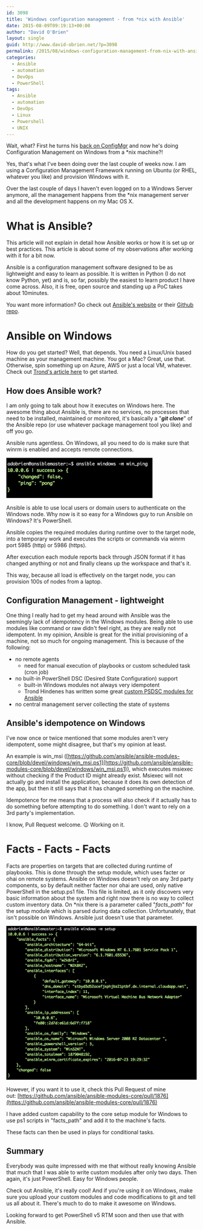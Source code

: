 ```yaml
---
id: 3098
title: 'Windows configuration management - from *nix with Ansible'
date: 2015-08-09T09:19:13+00:00
author: "David O'Brien"
layout: single
guid: http://www.david-obrien.net/?p=3098
permalink: /2015/08/windows-configuration-management-from-nix-with-ansible/
categories:
  - Ansible
  - automation
  - DevOps
  - PowerShell
tags:
  - Ansible
  - automation
  - DevOps
  - Linux
  - Powershell
  - UNIX
---
```

Wait, what? First he turns his [back on ConfigMgr](/2015/07/from-here-on-automating-the-universe/) and now he's doing Configuration Management on Windows from a *nix machine?!

Yes, that's what I've been doing over the last couple of weeks now. I am using a Configuration Management Framework running on Ubuntu (or RHEL, whatever you like) and provision Windows with it.

Over the last couple of days I haven't even logged on to a Windows Server anymore, all the management happens from the *nix management server and all the development happens on my Mac OS X.

# What is Ansible?

This article will not explain in detail how Ansible works or how it is set up or best practices. This article is about some of my observations after working with it for a bit now.

Ansible is a configuration management software designed to be as lightweight and easy to learn as possible. It is written in Python (I do not know Python, yet) and is, so far, possibly the easiest to learn product I have come across. Also, it is free, open source and standing up a PoC takes about 10minutes.

You want more information? Go check out [Ansible's website](http://www.ansible.com) or their [Github repo](http://github.com/ansible).

# Ansible on Windows

How do you get started? Well, that depends. You need a Linux/Unix based machine as your management machine. You got a Mac? Great, use that. Otherwise, spin something up on Azure, AWS or just a local VM, whatever. Check out [Trond's article here](http://hindenes.com/trondsworking/2015/02/21/megapost-getting-up-and-running-with-ansible-and-dsc/) to get started.

## How does Ansible work?

I am only going to talk about how it executes on Windows here. The awesome thing about Ansible is, there are no services, no processes that need to be installed, maintained or monitored, it's basically a "**_git clone_**" of the Ansible repo (or use whatever package management tool you like) and off you go.

Ansible runs agentless. On Windows, all you need to do is make sure that winrm is enabled and accepts remote connections.

![Ansible](/media/2015/08/2015-08-09_08-39-54.jpg)

Ansible is able to use local users or domain users to authenticate on the Windows node. Why now is it so easy for a Windows guy to run Ansible on Windows? It's PowerShell.

Ansible copies the required modules during runtime over to the target node, into a temporary work and executes the scripts or commands via winrm port 5985 (http) or 5986 (https).

After execution each module reports back through JSON format if it has changed anything or not and finally cleans up the workspace and that's it.

This way, because all load is effectively on the target node, you can provision 100s of nodes from a laptop.

## Configuration Management - lightweight

One thing I really had to get my head around with Ansible was the seemingly lack of idempotency in the Windows modules. Being able to use modules like command or raw didn't feel right, as they are really not idempotent. In my opinion, Ansible is great for the initial provisioning of a machine, not so much for ongoing management. This is because of the following:

* no remote agents
  * need for manual execution of playbooks or custom scheduled task (cron job)
* no built-in PowerShell DSC (Desired State Configuration) support
  * built-in Windows modules not always very idempotent
  * Trond Hindenes has written some great [custom PSDSC modules for Ansible](https://github.com/trondhindenes/Ansible-win_dsc)
* no central management server collecting the state of systems

## Ansible's idempotence on Windows

I've now once or twice mentioned that some modules aren't very idempotent, some might disagree, but that's my opinion at least.

An example is win_msi ([https://github.com/ansible/ansible-modules-core/blob/devel/windows/win_msi.ps1](https://github.com/ansible/ansible-modules-core/blob/devel/windows/win_msi.ps1)), which executes msiexec without checking if the Product ID might already exist. Msiexec will not actually go and install the application, because it does its own detection of the app, but then it still says that it has changed something on the machine.

Idempotence for me means that a process will also check if it actually has to do something before attempting to do something. I don't want to rely on a 3rd party's implementation.

I know, Pull Request welcome. 😉 Working on it.

# Facts - Facts - Facts

Facts are properties on targets that are collected during runtime of playbooks. This is done through the setup module, which uses facter or ohai on remote systems. Ansible on Windows doesn't rely on any 3rd party components, so by default neither facter nor ohai are used, only native PowerShell in the setup.ps1 file. This file is limited, as it only discovers very basic information about the system and right now there is no way to collect custom inventory data. On *nix there is a parameter called "_facts_path_" for the setup module which is parsed during data collection. Unfortunately, that isn't possible on Windows. Ansible just doesn't use that parameter.

![Ansible facts](/media/2015/08/2015-08-09_08-29-27.jpg)

However, if you want it to use it, check this Pull Request of mine out: [https://github.com/ansible/ansible-modules-core/pull/1876](https://github.com/ansible/ansible-modules-core/pull/1876)

I have added custom capability to the core setup module for Windows to use ps1 scripts in "facts_path" and add it to the machine's facts.

These facts can then be used in plays for conditional tasks.

## Summary

Everybody was quite impressed with me that without really knowing Ansible that much that I was able to write custom modules after only two days. Then again, it's just PowerShell. Easy for Windows people.

Check out Ansible, it's really cool! And if you're using it on Windows, make sure you upload your custom modules and code modifications to git and tell us all about it. There's much to do to make it awesome on Windows.

Looking forward to get PowerShell v5 RTM soon and then use that with Ansible.